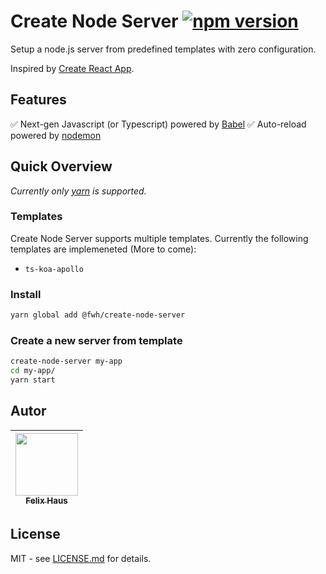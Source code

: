 # Create Node Server [![npm version](https://badge.fury.io/js/%40fwh%2Freact-pdfjs.svg)](https://badge.fury.io/js/%40fwh%2Freact-pdfjs)

Setup a node.js server from predefined templates with zero configuration.

Inspired by [Create React App](https://github.com/facebook/create-react-app).

## Features

✅ Next-gen Javascript (or Typescript) powered by [Babel](https://babeljs.io/)
✅ Auto-reload powered by [nodemon](https://nodemon.io/)

## Quick Overview

_Currently only [yarn](https://yarnpkg.com) is supported._

### Templates

Create Node Server supports multiple templates.
Currently the following templates are implemeneted (More to come):

- `ts-koa-apollo`

### Install

```sh
yarn global add @fwh/create-node-server
```

### Create a new server from template

```sh
create-node-server my-app
cd my-app/
yarn start
```

## Autor

<!-- prettier-ignore-start -->

| [<img src="https://avatars0.githubusercontent.com/u/472867?v=4" width="100px;"/><br /><sub><b>Felix Haus</b></sub>](https://github.com/ofhouse)|
| :---: |

<!-- prettier-ignore-end -->

## License

MIT - see [LICENSE.md](./LICENSE.md) for details.
